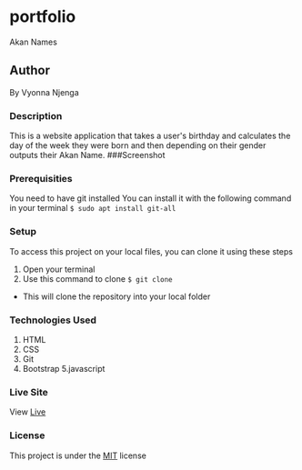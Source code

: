 # portfolio
Akan Names
## Author
By Vyonna Njenga
### Description
This is a website application that takes a user's birthday and calculates the day of the week they were born and then depending on their gender outputs their Akan Name. 
###Screenshot
### Prerequisities
You need to have git installed
You can install it with the following command in your terminal
`$ sudo apt install git-all`
### Setup
To access this project on your local files, you can clone it using these steps
1. Open your terminal
2. Use this command to clone `$ git clone`
* This will clone the repository into your local folder
### Technologies Used
1. HTML
2. CSS
3. Git
4. Bootstrap
5.javascript
### Live Site
View [Live]()
### License
This project is under the  [MIT](LICENSE.md) license
